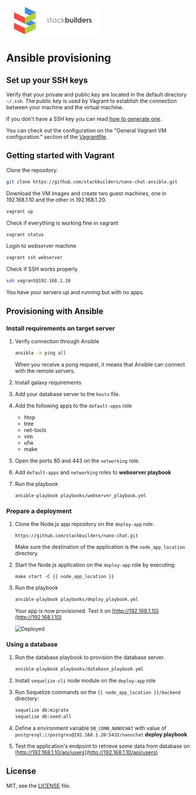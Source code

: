 ![Stack Builders](https://github.com/stackbuilders/nano-chat/raw/master/sb.png)

# Ansible provisioning

## Set up your SSH keys

Verify that your private and public key are located in the default directory `~/.ssh`.
The public key is used by Vagrant to establish the connection between your machine and the virtual machine.

If you don't have a SSH key you can read [how to generate one](https://help.github.com/articles/generating-a-new-ssh-key-and-adding-it-to-the-ssh-agent/).

You can check out the configuration on the "General Vagrant VM configuration." section of the [Vagrantfile](Vagrantfile).

## Getting started with Vagrant

Clone the repository:

```bash
git clone https://github.com/stackbuilders/nano-chat-ansible.git
```

Download the VM images and create two guest machines, one in 192.168.1.10 and the other in 192.168.1.20.

```bash
vagrant up
```

Check if everything is working fine in vagrant

```bash
vagrant status
```

Login to *webserver* machine

```bash
vagrant ssh webserver
```

Check if SSH works properly

```bash
ssh vagrant@192.168.1.10
```

You have your servers up and running but with no apps.

## Provisioning with Ansible

### Install requirements on target server

1. Verify connection through Ansible

    ```bash
    ansible -m ping all
    ```

    When you receive a pong request, it means that Ansible can connect with the remote servers.

1. Install galaxy requirements

1. Add your database server to the `hosts` file.

1. Add the following apps to the `default-apps` role
    - htop
    - tree  
    - net-tools
    - vim
    - ufw
    - make

1. Open the ports 80 and 443 on the `networking` role.

1. Add `default-apps` and `networking` roles to **webserver playbook**

1. Run the playbook

    ```bash
    ansible-playbook playbooks/webserver_playbook.yml
    ```

### Prepare a deployment

1. Clone the Node.js app repository on the `deploy-app` role:

    ```
    https://github.com/stackbuilders/nano-chat.git
    ```
    Make sure the destination of the application is the `node_app_location` directory.

1. Start the Node.js application on the `deploy-app` role by executing:

    ```
    make start -C {{ node_app_location }}
    ```
1. Run the playbook

    ```bash
    ansible-playbook playbooks/deploy_playbook.yml
    ```

    Your app is now provisioned. Test it on [http://192.168.1.10](http://192.168.1.10)

    ![Deployed](meme.gif)

### Using a database

1. Run the database playbook to provision the database server.

    ```bash
    ansible-playbook playbooks/database_playbook.yml
    ```

1. Install `sequelize-cli` node module on the `deploy-app` role

1. Run Sequelize commands on the `{{ node_app_location }}/backend` directory:

    ```bash
    sequelize db:migrate
    sequelize db:seed:all
    ```

1. Define a environment variable `DB_CONN_NANOCHAT` with value of `postgresql://postgres@192.168.1.20:5432/nanochat` **deploy playbook**

1. Test the application's endpoint to retrieve some data from database on [http://192.168.1.10/api/users](http://192.168.1.10/api/users)

## License

MIT, see the [LICENSE](LICENSE) file.
